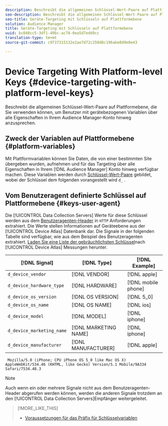 ```yaml
---
description: Beschreibt die allgemeinen Schlüssel-Wert-Paare auf Plattformebene, die Sie verwenden können, um Benutzer mit gerätebezogenen Variablen über alle Eigenschaften in Ihrem Audience Manager-Konto hinweg anzusprechen.
seo-description: Beschreibt die allgemeinen Schlüssel-Wert-Paare auf Plattformebene, die Sie verwenden können, um Benutzer mit gerätebezogenen Variablen über alle Eigenschaften in Ihrem Audience Manager-Konto hinweg anzusprechen.
seo-title: Geräte-Targeting mit Schlüsseln auf Plattformebene
solution: Audience Manager
title: Geräte-Targeting mit Schlüsseln auf Plattformebene
uuid: bc048cc5-3df1-49bc-ac78-0ea5d7edd9cc
translation-type: tm+mt
source-git-commit: c9737315132e2ae7d72c250d8c196abe8d9e0e43

---
```



# Device Targeting With Platform-level Keys {#device-targeting-with-platform-level-keys}

Beschreibt die allgemeinen Schlüssel-Wert-Paare auf Plattformebene, die Sie verwenden können, um Benutzer mit gerätebezogenen Variablen über alle Eigenschaften in Ihrem Audience Manager-Konto hinweg anzusprechen.

## Zweck der Variablen auf Plattformebene {#platform-variables}

<!-- c_tb_device_targeting.xml -->

Mit Plattformvariablen können Sie Daten, die von einer bestimmten Site übergeben wurden, aufnehmen und für das Targeting über alle Eigenschaften in Ihrem [!DNL Audience Manager] Konto hinweg verfügbar machen. Diese Variablen werden durch [Schlüssel-Wert-Paare](../../reference/key-value-pairs-explained.md) gebildet, wobei der Schlüssel dem folgenden vorangestellt wird `d_` .

## Vom Benutzeragent definierte Schlüssel auf Plattformebene {#keys-user-agent}

Die [!UICONTROL Data Collection Servers] Werte für diese Schlüssel werden aus dem [Benutzeragenten-Header](https://www.w3.org/Protocols/rfc2616/rfc2616-sec14.html#sec14.43) in `HTTP` Anforderungen extrahiert. Die Werte stellen Informationen auf Geräteebene aus der [!UICONTROL Device Atlas] Datenbank dar. Die Signale in der folgenden Tabelle sind verfügbar, wie aus dem Beispiel des Benutzeragenten extrahiert. [Laden Sie eine Liste der gebräuchlichsten Schlüssel](assets/device_keys.csv)nach [!UICONTROL Device Atlas] Messungen herunter.

| [!DNL Signal] | [!DNL Type] | [!DNL Example] |
|---|---|---|
| `d_device_vendor` | [!DNL VENDOR] | [!DNL apple] |
| `d_device_hardware_type` | [!DNL HARDWARE] | [!DNL mobile phone] |
| `d_device_os_version` | [!DNL OS VERSION] | [!DNL 5_0] |
| `d_device_os_name` | [!DNL OS NAME] | [!DNL ios] |
| `d_device_model` | [!DNL MODEL] | [!DNL iphone] |
| `d_device_marketing_name` | [!DNL MARKETING NAME] | [!DNL iphone] |
| `d_device_manufacturer` | [!DNL MANUFACTURER] | [!DNL apple] |

```
 Mozilla/5.0 (iPhone; CPU iPhone OS 5_0 like Mac OS X) AppleWebKit/534.46 (KHTML, like Gecko) Version/5.1 Mobile/9A334 Safari/7534.48.3
```

>[!NOTE]
>
>Auch wenn ein oder mehrere Signale nicht aus dem Benutzeragenten-Header abgerufen werden können, werden die anderen Signale trotzdem an den [!UICONTROL Data Collection Servers]Empfänger weitergeleitet.

>[!MORE_LIKE_THIS]
>
>* [Voraussetzungen für das Präfix für Schlüsselvariablen](../../features/traits/trait-variable-prefixes.md)


